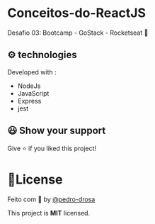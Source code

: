 # Conceitos-do-ReactJS
Desafio 03: Bootcamp - GoStack - Rocketseat 🚀

## ⚙️ technologies

Developed with :

- NodeJs
- JavaScript
- Express
- jest

## 😃 Show your support

Give ⭐️ if you liked this project!

# 📝License

Feito com 🖤 by [@pedro-drosa](https://github.com/pedro-drosa)

This project is **MIT** licensed.
